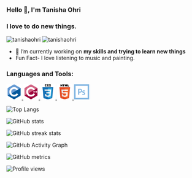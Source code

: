 ### Hello 👋, I'm Tanisha Ohri
### I love to do new things.

<p align="left"> <img src="https://komarev.com/ghpvc/?username=tanishaohri&label=Profile%20views&color=0e75b6&style=flat" alt="tanishaohri" /> <img src="https://img.shields.io/badge/-TanishaOhri-black?style=flat&labelColor=black&logo=github&logoColor=white" alt="tanishaohri"/> </p>


- 🔭 I’m currently working on **my skills and trying to learn new things**
-  Fun Fact- I love listening to music and painting.


<h3 align="left">Languages and Tools:</h3>
<p align="left"> <a href="https://www.cprogramming.com/" target="_blank"> <img src="https://raw.githubusercontent.com/devicons/devicon/master/icons/c/c-original.svg" alt="c" width="40" height="40"/> </a> <a href="https://www.w3schools.com/cpp/" target="_blank"> 
<img src="https://raw.githubusercontent.com/devicons/devicon/master/icons/cplusplus/cplusplus-original.svg" alt="cplusplus" width="40" height="40"/> </a> <a href="https://www.w3schools.com/css/" target="_blank"> <img src="https://raw.githubusercontent.com/devicons/devicon/master/icons/css3/css3-original-wordmark.svg" alt="css3" width="40" height="40"/> </a> <a href="https://www.w3.org/html/" target="_blank"> <img src="https://raw.githubusercontent.com/devicons/devicon/master/icons/html5/html5-original-wordmark.svg" alt="html5" width="40" height="40"/> </a> <a href="https://www.photoshop.com/en" target="_blank"> <img src="https://raw.githubusercontent.com/devicons/devicon/master/icons/photoshop/photoshop-line.svg" alt="photoshop" width="40" height="40"/> </a> </p>


![Top Langs](https://github-readme-stats.vercel.app/api/top-langs/?username=TanishaOhri)

![GitHub stats](https://github-readme-stats.vercel.app/api?username=TanishaOhri&show_icons=true)

![GitHub streak stats](https://github-readme-streak-stats.herokuapp.com/?user=TanishaOhri)

![GitHub Activity Graph](https://activity-graph.herokuapp.com/graph?username=TanishaOhri)

![GitHub metrics](https://metrics.lecoq.io/TanishaOhri)  

![Profile views](https://gpvc.arturio.dev/TanishaOhri)
  

